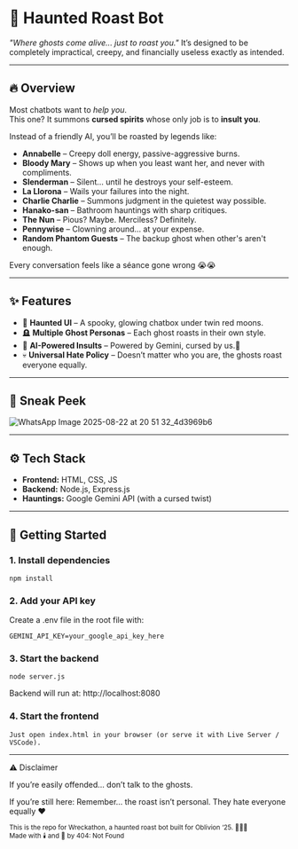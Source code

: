# 👻 Haunted Roast Bot  
*"Where ghosts come alive... just to roast you."*
It’s designed to be completely impractical, creepy, and financially useless exactly as intended.

---

## 🔥 Overview
Most chatbots want to *help you*.  
This one? It summons **cursed spirits** whose only job is to **insult you**.  

Instead of a friendly AI, you’ll be roasted by legends like:

- **Annabelle** – Creepy doll energy, passive-aggressive burns.  
- **Bloody Mary** – Shows up when you least want her, and never with compliments.  
- **Slenderman** – Silent… until he destroys your self-esteem.  
- **La Llorona** – Wails your failures into the night.  
- **Charlie Charlie** – Summons judgment in the quietest way possible.  
- **Hanako-san** – Bathroom hauntings with sharp critiques.  
- **The Nun** – Pious? Maybe. Merciless? Definitely.  
- **Pennywise** – Clowning around… at your expense.  
- **Random Phantom Guests** – The backup ghost when other's aren't enough.

Every conversation feels like a séance gone wrong 😭😭  

---

## ✨ Features
- 🌙 **Haunted UI** – A spooky, glowing chatbox under twin red moons.  
- 🪦 **Multiple Ghost Personas** – Each ghost roasts in their own style.  
- 🤖 **AI-Powered Insults** – Powered by Gemini, cursed by us.👺
- 💀 **Universal Hate Policy** – Doesn’t matter who you are, the ghosts roast everyone equally.  

---

## 📸 Sneak Peek
![WhatsApp Image 2025-08-22 at 20 51 32_4d3969b6](https://github.com/user-attachments/assets/23e66a1f-ad84-4ffd-a9ac-f20d199fb1d3)


---

## ⚙️ Tech Stack
- **Frontend:** HTML, CSS, JS
- **Backend:** Node.js, Express.js  
- **Hauntings:** Google Gemini API (with a cursed twist)  

---

## 🚀 Getting Started

### 1. Install dependencies
```
npm install
```
### 2. Add your API key
Create a .env file in the root file with: 
```
GEMINI_API_KEY=your_google_api_key_here
```
### 3. Start the backend
```
node server.js
```
Backend will run at: http://localhost:8080
### 4. Start the frontend
```
Just open index.html in your browser (or serve it with Live Server / VSCode).
```
---
⚠️ Disclaimer

If you’re easily offended…
don’t talk to the ghosts.

If you’re still here:
Remember… the roast isn’t personal.
They hate everyone equally ❤️

<sub>This is the repo for Wreckathon, a haunted roast bot built for Oblivion ‘25. 🧛🏻😈</sub><br/>
<sub>Made with 🕯️ and 👻 by 404: Not Found</sub>
